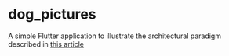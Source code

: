 # dog_pictures

A simple Flutter application to illustrate the architectural paradigm described in [this article](http://medium.com/p/23b91239f954)
